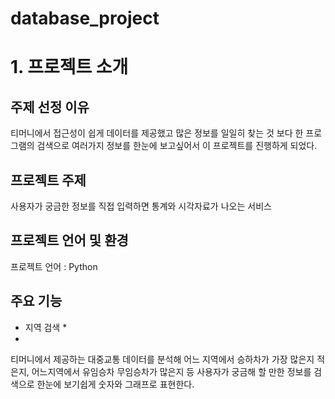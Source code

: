 # database_project

# 1. 프로젝트 소개

## 주제 선정 이유
티머니에서 접근성이 쉽게 데이터를 제공했고 많은 정보를 일일히 찾는 것 보다 한 프로그램의 검색으로 여러가지 정보를 한눈에 보고싶어서 이 프로젝트를 진행하게 되었다.

## 프로젝트 주제
사용자가 궁금한 정보를 직접 입력하면 통계와 시각자료가 나오는 서비스

## 프로젝트 언어 및 환경
프로젝트 언어 : Python

## 주요 기능
* 지역 검색
  * 
* 



티머니에서 제공하는 대중교통 데이터를 분석해 어느 지역에서 승하차가 가장 많은지 적은지, 어느지역에서 유임승차 무임승차가 많은지 등
사용자가 궁금해 할 만한 정보를 검색으로 한눈에 보기쉽게 숫자와 그래프로 표현한다.
